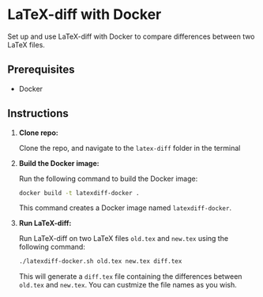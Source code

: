 # LaTeX-diff with Docker

Set up and use LaTeX-diff with Docker to compare differences between two LaTeX files.

## Prerequisites

- Docker

## Instructions

1. **Clone repo:**

    Clone the repo, and navigate to the `latex-diff` folder in the terminal

2. **Build the Docker image:**

    Run the following command to build the Docker image:

    ```bash
    docker build -t latexdiff-docker .
    ```

    This command creates a Docker image named `latexdiff-docker`.

3. **Run LaTeX-diff:**

    Run LaTeX-diff on two LaTeX files `old.tex` and `new.tex` using the following command:

    ```bash
    ./latexdiff-docker.sh old.tex new.tex diff.tex
    ```

    This will generate a `diff.tex` file containing the differences between `old.tex` and `new.tex`.
    You can custmize the file names as you wish.
